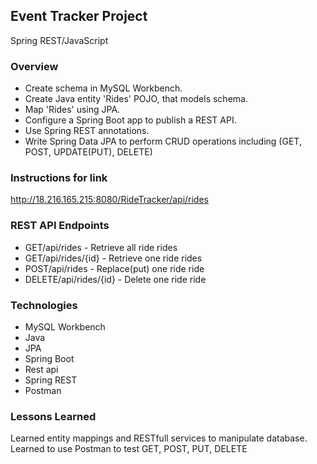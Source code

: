 ## Event Tracker Project

Spring REST/JavaScript

### Overview

* Create schema in MySQL Workbench.
* Create Java entity 'Rides' POJO, that models schema.
* Map 'Rides' using JPA.
* Configure a Spring Boot app to publish a REST API.
* Use Spring REST annotations.
* Write Spring Data JPA to perform CRUD operations including
(GET, POST, UPDATE(PUT), DELETE)

### Instructions for link
http://18.216.165.215:8080/RideTracker/api/rides

### REST API Endpoints

* GET/api/rides - Retrieve all ride rides
* GET/api/rides/{id} - Retrieve one ride rides
* POST/api/rides - Replace(put) one ride ride
* DELETE/api/rides/{id} - Delete one ride ride

### Technologies

* MySQL Workbench
* Java
* JPA
* Spring Boot
* Rest api
* Spring REST
* Postman

### Lessons Learned
Learned entity mappings and RESTfull services to manipulate database.
Learned to use Postman to test GET, POST, PUT, DELETE

